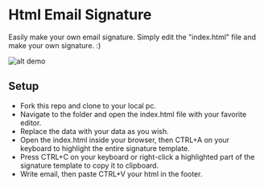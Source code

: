 # Html Email Signature

Easily make your own email signature. Simply edit the "index.html" file and make your own signature. :)

![alt demo](https://trello-attachments.s3.amazonaws.com/5b7e927235f108090e6f2d4a/5b83c2fe9547fc4b3993b15f/29a9360f853bab7b87ce4b35f0a65591/image.png)

## Setup

- Fork this repo and clone to your local pc.
- Navigate to the folder and open the index.html file with your favorite editor.
- Replace the data with your data as you wish.
- Open the index.html inside your browser, then CTRL+A on your keyboard to highlight the entire signature template.
- Press CTRL+C on your keyboard or right-click a highlighted part of the signature template to copy it to clipboard.
- Write email, then paste CTRL+V your html in the footer.
